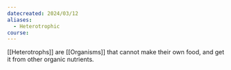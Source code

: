 ```yaml
---
datecreated: 2024/03/12
aliases:
  - Heterotrophic
course:
---
```

[[Heterotrophs]] are [[Organisms]] that cannot make their own food, and get it from other organic nutrients.